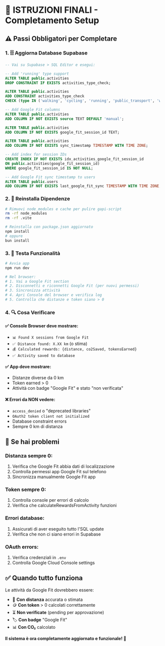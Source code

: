 # 🚀 ISTRUZIONI FINALI - Completamento Setup

## ⚠️ Passi Obbligatori per Completare

### 1. 🗄️ **Aggiorna Database Supabase**
```sql
-- Vai su Supabase > SQL Editor e esegui:

-- Add 'running' type support
ALTER TABLE public.activities 
DROP CONSTRAINT IF EXISTS activities_type_check;

ALTER TABLE public.activities 
ADD CONSTRAINT activities_type_check 
CHECK (type IN ('walking', 'cycling', 'running', 'public_transport', 'waste_recycling', 'other'));

-- Add Google Fit columns
ALTER TABLE public.activities 
ADD COLUMN IF NOT EXISTS source TEXT DEFAULT 'manual';

ALTER TABLE public.activities 
ADD COLUMN IF NOT EXISTS google_fit_session_id TEXT;

ALTER TABLE public.activities 
ADD COLUMN IF NOT EXISTS sync_timestamp TIMESTAMP WITH TIME ZONE;

-- Add index for session IDs
CREATE INDEX IF NOT EXISTS idx_activities_google_fit_session_id 
ON public.activities(google_fit_session_id) 
WHERE google_fit_session_id IS NOT NULL;

-- Add Google Fit sync timestamp to users
ALTER TABLE public.users 
ADD COLUMN IF NOT EXISTS last_google_fit_sync TIMESTAMP WITH TIME ZONE;
```

### 2. 🔄 **Reinstalla Dipendenze**
```bash
# Rimuovi node_modules e cache per pulire gapi-script
rm -rf node_modules
rm -rf .vite

# Reinstalla con package.json aggiornato
npm install
# oppure
bun install
```

### 3. 🔧 **Testa Funzionalità**
```bash
# Avvia app
npm run dev

# Nel browser:
# 1. Vai a Google Fit section
# 2. Disconnetti e riconnetti Google Fit (per nuovi permessi)
# 3. Sincronizza attività
# 4. Apri Console del browser e verifica log
# 5. Controlla che distanze e token siano > 0
```

### 4. 🔍 **Cosa Verificare**

#### ✅ Console Browser deve mostrare:
- `📊 Found X sessions from Google Fit`
- `✅ Distance found: X.XX km` (o stima)
- `💰 Calculated rewards: {distance, co2Saved, tokensEarned}`
- `✅ Activity saved to database`

#### ✅ App deve mostrare:
- Distanze diverse da 0 km
- Token earned > 0
- Attività con badge "Google Fit" e stato "non verificata"

#### ❌ Errori da NON vedere:
- `access_denied` o "deprecated libraries"
- `OAuth2 token client not initialized`
- Database constraint errors
- Sempre 0 km di distanza

## 🚨 Se hai problemi

### **Distanza sempre 0:**
1. Verifica che Google Fit abbia dati di localizzazione
2. Controlla permessi app Google Fit sul telefono
3. Sincronizza manualmente Google Fit app

### **Token sempre 0:**
1. Controlla console per errori di calcolo
2. Verifica che calculateRewardsFromActivity funzioni

### **Errori database:**
1. Assicurati di aver eseguito tutto l'SQL update
2. Verifica che non ci siano errori in Supabase

### **OAuth errors:**
1. Verifica credenziali in `.env`
2. Controlla Google Cloud Console settings

## ✅ Quando tutto funziona

Le attività da Google Fit dovrebbero essere:
- 📍 **Con distanza** accurata o stimata
- 🪙 **Con token** > 0 calcolati correttamente
- ⏳ **Non verificate** (pending per approvazione)
- 🏷️ **Con badge** "Google Fit"
- 📊 **Con CO₂** calcolato

**Il sistema è ora completamente aggiornato e funzionale! 🎉**
